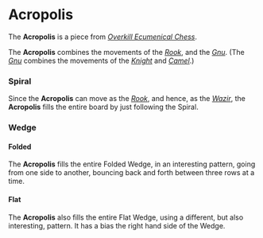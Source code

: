 # Acropolis

The **Acropolis** is a piece from [*Overkill Ecumenical
Chess*](#chess-v:rules/overkill-ecumenical-chess).

The **Acropolis** combines the movements of the
[*Rook*](rook.html), and the [*Gnu*](gnu.html). (The [*Gnu*](gnu.html) combines
the movements of the [*Knight*](knight.html) and [*Camel*](camel.html).)

### Spiral

Since the **Acropolis** can move as the [*Rook*](rook.html), and hence,
as the [*Wazir*](wazir.html), the **Acropolis** fills the entire 
board by just following the Spiral.

### Wedge

#### Folded

The **Acropolis** fills the entire Folded Wedge, in an interesting pattern,
going from one side to another, bouncing back and forth between
three rows at a time.

#### Flat

The **Acropolis** also fills the entire Flat Wedge, using a different,
but also interesting, pattern. It has a bias the right hand side of
the Wedge.

<div class = 'trapped' data-piece = 'acropolis'></div>
<div class = 'boxset'  data-sets  = 'overkill_ecumenical_chess'></div>
